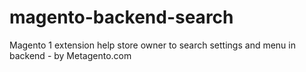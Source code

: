 # magento-backend-search
Magento 1 extension help store owner to search settings and menu in backend - by Metagento.com
